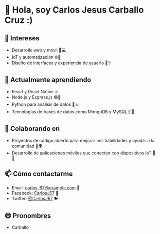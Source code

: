 # 👋 Hola, soy Carlos Jesus Carballo Cruz :)

## 👀 Intereses
- Desarrollo web y móvil 📱💻
- IoT y automatización 🌐🔧
- Diseño de interfaces y experiencia de usuario 🎨🖱️

## 🌱 Actualmente aprendiendo
- React y React Native ⚛️
- Node.js y Express.js 🟢🚀
- Python para análisis de datos 🐍📊
- Tecnologías de bases de datos como MongoDB y MySQL 🗄️💾

## 💞️ Colaborando en
- Proyectos de código abierto para mejorar mis habilidades y ayudar a la comunidad 👐🌍
- Desarrollo de aplicaciones móviles que conecten con dispositivos IoT 📲🔌

## 📫 Cómo contactarme
- Email: [carlos.j67@example.com](carlosjesus6384@gmail.com) 📧
- Facebook: [CarlosJ67](https://www.facebook.com/carlosjesus.carballocruz.1) 🔗
- Twitter: [@CarlosJ67](https://twitter.com/CarlosJ67) 🐦

## 😄 Pronombres
- Carballo 
